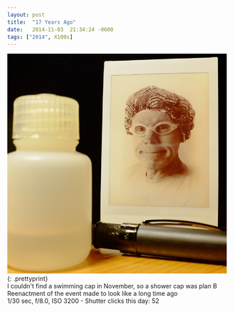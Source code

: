 ```yaml
---
layout: post
title:  "17 Years Ago"
date:   2014-11-03  21:34:24 -0600
tags: ["2014", X100s]
---
```

![:title](/images/2014/2014_1103_DSCF5407.jpg)
{: .prettyprint}  
I couldn't find a swimming cap in November, so a shower cap was plan B    
Reenactment of the event made to look like a long time ago  
1/30 sec, f/8.0, ISO 3200 - Shutter clicks this day: 52
